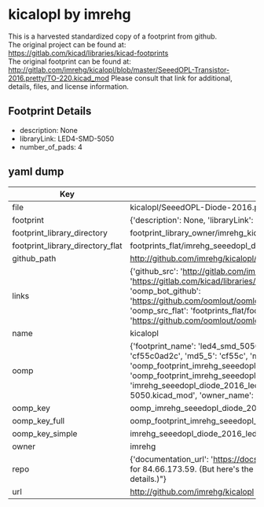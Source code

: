 # kicalopl by imrehg  
This is a harvested standardized copy of a footprint from github.  
The original project can be found at:  
https://gitlab.com/kicad/libraries/kicad-footprints  
The original footprint can be found at:
http://gitlab.com/imrehg/kicalopl/blob/master/SeeedOPL-Transistor-2016.pretty/TO-220.kicad_mod
Please consult that link for additional, details, files, and license information.  
## Footprint Details
* description: None  
* libraryLink: LED4-SMD-5050  
* number_of_pads: 4  
## yaml dump  
| Key | Value |  
| --- | --- |  
| file | kicalopl/SeeedOPL-Diode-2016.pretty/LED4-SMD-5050.kicad_mod |  
| footprint | {'description': None, 'libraryLink': 'LED4-SMD-5050', 'number_of_pads': 4} |  
| footprint_library_directory | footprint_library_owner/imrehg_kicalopl |  
| footprint_library_directory_flat | footprints_flat/imrehg_seeedopl_diode_2016_led4_smd_5050/working |  
| github_path | http://github.com/imrehg/kicalopl/blob/master/SeeedOPL-Diode-2016.pretty/LED4-SMD-5050.kicad_mod |  
| links | {'github_src': 'http://gitlab.com/imrehg/kicalopl/blob/master/SeeedOPL-Transistor-2016.pretty/TO-220.kicad_mod', 'github_src_repo': 'https://gitlab.com/kicad/libraries/kicad-footprints', 'oomp_bot': 'footprints/imrehg_seeedopl_diode_2016_led4_smd_5050/working', 'oomp_bot_github': 'https://github.com/oomlout/oomlout_oomp_footprint_bot/tree/main/footprints/imrehg_seeedopl_diode_2016_led4_smd_5050/working', 'oomp_src_flat': 'footprints_flat/footprints_flat/imrehg_seeedopl_diode_2016_led4_smd_5050/working', 'oomp_src_flat_github': 'https://github.com/oomlout/oomlout_oomp_footprint_src/tree/main/footprints_flat/imrehg_seeedopl_diode_2016_led4_smd_5050/working'} |  
| name | kicalopl |  
| oomp | {'footprint_name': 'led4_smd_5050', 'library_name': 'seeedopl_diode_2016', 'md5': 'cf55c0ad2c18c1c49c24fbddc90c92b1', 'md5_10': 'cf55c0ad2c', 'md5_5': 'cf55c', 'md5_6': 'cf55c0', 'oomp_key': 'oomp_imrehg_seeedopl_diode_2016_led4_smd_5050', 'oomp_key_extra': 'oomp_footprint_imrehg_seeedopl_diode_2016_led4_smd_5050', 'oomp_key_full': 'oomp_footprint_imrehg_seeedopl_diode_2016_led4_smd_5050_cf55c0', 'oomp_key_simple': 'imrehg_seeedopl_diode_2016_led4_smd_5050', 'original_filename': 'kicalopl/SeeedOPL-Diode-2016.pretty/LED4-SMD-5050.kicad_mod', 'owner_name': 'imrehg'} |  
| oomp_key | oomp_imrehg_seeedopl_diode_2016_led4_smd_5050 |  
| oomp_key_full | oomp_footprint_imrehg_seeedopl_diode_2016_led4_smd_5050 |  
| oomp_key_simple | imrehg_seeedopl_diode_2016_led4_smd_5050 |  
| owner | imrehg |  
| repo | {'documentation_url': 'https://docs.github.com/rest/overview/resources-in-the-rest-api#rate-limiting', 'message': "API rate limit exceeded for 84.66.173.59. (But here's the good news: Authenticated requests get a higher rate limit. Check out the documentation for more details.)"} |  
| url | http://github.com/imrehg/kicalopl |  

